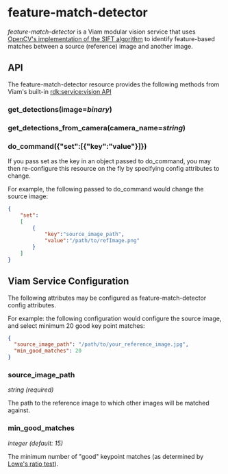 
# feature-match-detector

*feature-match-detector* is a Viam modular vision service that uses [OpenCV's implementation of the SIFT algorithm](https://docs.opencv.org/4.x/da/df5/tutorial_py_sift_intro.html) to identify feature-based matches between a source (reference) image and another image.

## API

The feature-match-detector resource provides the following methods from Viam's built-in [rdk:service:vision API](https://python.viam.dev/autoapi/viam/services/vision/client/index.html)

### get_detections(image=*binary*)

### get_detections_from_camera(camera_name=*string*)

### do_command({"set":[{"key":"value"}]})

If you pass set as the key in an object passed to do_command, you may then re-configure this resource on the fly by specifying config attributes to change.

For example, the following passed to do_command would change the source image:

``` json
{
    "set":
    [
        { 
            "key":"source_image_path",
            "value":"/path/to/refImage.png"
        }
    ]
}
```

## Viam Service Configuration

The following attributes may be configured as feature-match-detector config attributes.

For example: the following configuration would configure the source image, and select minimum 20 good key point matches:

``` json
{
  "source_image_path": "/path/to/your_reference_image.jpg",
  "min_good_matches": 20
}
```

### source_image_path

*string (required)*

The path to the reference image to which other images will be matched against.

### min_good_matches

*integer (default: 15)*

The minimum number of "good" keypoint matches (as determined by [Lowe's ratio test](https://docs.opencv.org/3.4/d5/d6f/tutorial_feature_flann_matcher.html)).
